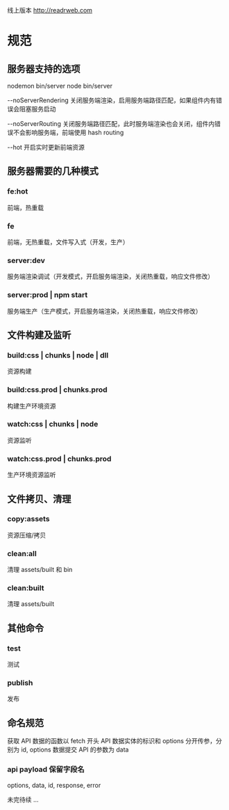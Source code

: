线上版本 http://readrweb.com

# 规范

## 服务器支持的选项
nodemon bin/server
node bin/server

--noServerRendering
关闭服务端渲染，启用服务端路径匹配，如果组件内有错误会阻塞服务启动

--noServerRouting
关闭服务端路径匹配，此时服务端渲染也会关闭，组件内错误不会影响服务端，前端使用 hash routing

--hot
开启实时更新前端资源

## 服务器需要的几种模式
### fe:hot
前端，热重载

### fe
前端，无热重载，文件写入式（开发，生产）

### server:dev
服务端渲染调试（开发模式，开启服务端渲染，关闭热重载，响应文件修改）

### server:prod | npm start
服务端生产（生产模式，开启服务端渲染，关闭热重载，响应文件修改）

## 文件构建及监听
### build:css | chunks | node | dll
资源构建

### build:css.prod | chunks.prod
构建生产环境资源

### watch:css | chunks | node
资源监听

### watch:css.prod | chunks.prod
生产环境资源监听

## 文件拷贝、清理
### copy:assets
资源压缩/拷贝

### clean:all
清理 assets/built 和 bin

### clean:built
清理 assets/built

## 其他命令
### test
测试

### publish
发布

## 命名规范
获取 API 数据的函数以 fetch 开头
API 数据实体的标识和 options 分开传参，分别为 id, options
数据提交 API 的参数为 data

### api payload 保留字段名
options, data, id, response, error

未完待续 ...
